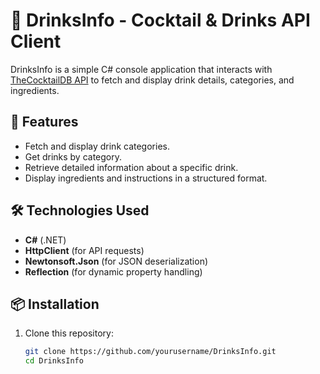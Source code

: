 # 🍹 DrinksInfo - Cocktail & Drinks API Client

DrinksInfo is a simple C# console application that interacts with [TheCocktailDB API](https://www.thecocktaildb.com/) to fetch and display drink details, categories, and ingredients.

## 🚀 Features
- Fetch and display drink categories.
- Get drinks by category.
- Retrieve detailed information about a specific drink.
- Display ingredients and instructions in a structured format.

## 🛠️ Technologies Used
- **C#** (.NET)
- **HttpClient** (for API requests)
- **Newtonsoft.Json** (for JSON deserialization)
- **Reflection** (for dynamic property handling)

## 📦 Installation
1. Clone this repository:
   ```sh
   git clone https://github.com/yourusername/DrinksInfo.git
   cd DrinksInfo
